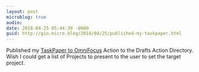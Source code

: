 ```yaml
---
layout: post
microblog: true
audio: 
date: 2018-04-25 05:44:39 -0600
guid: http://gio.micro.blog/2018/04/25/published-my-taskpaper.html
---
```

Published my [TaskPaper to OmniFocus](https://actions.getdrafts.com/a/1Gj) Action to the Drafts Action Directory. Wish I could get a list of Projects to present to the user to set the target project.
